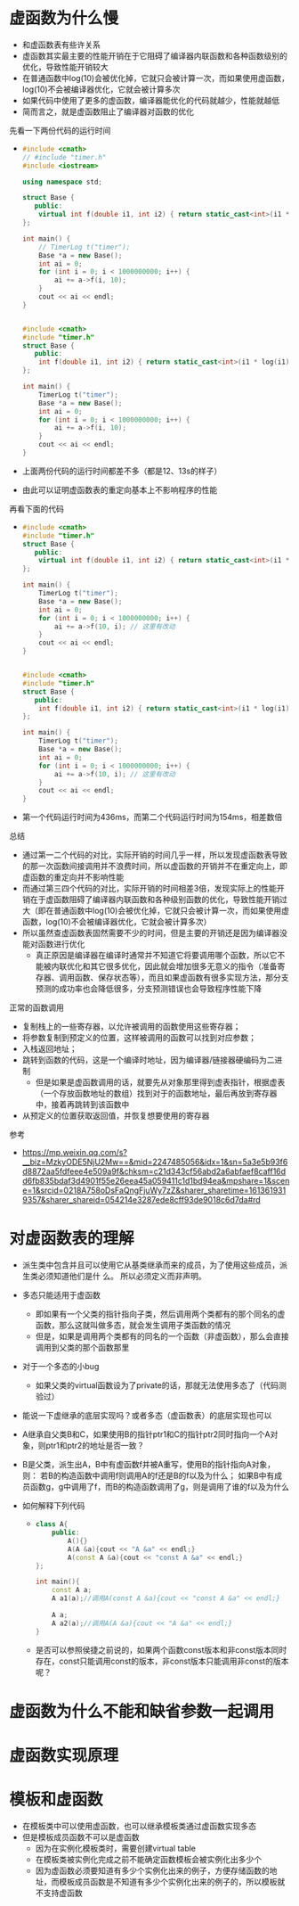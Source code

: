 # 虚函数为什么慢

- 和虚函数表有些许关系
- 虚函数其实最主要的性能开销在于它阻碍了编译器内联函数和各种函数级别的优化，导致性能开销较大
- 在普通函数中log(10)会被优化掉，它就只会被计算一次，而如果使用虚函数，log(10)不会被编译器优化，它就会被计算多次
- 如果代码中使用了更多的虚函数，编译器能优化的代码就越少，性能就越低
- 简而言之，就是虚函数阻止了编译器对函数的优化



先看一下两份代码的运行时间

- ```cpp
  #include <cmath>
  // #include "timer.h"
  #include <iostream>
  
  using namespace std;
  
  struct Base {
     public:
      virtual int f(double i1, int i2) { return static_cast<int>(i1 * log(i1)) * i2; }
  };
  
  int main() {
      // TimerLog t("timer");
      Base *a = new Base();
      int ai = 0;
      for (int i = 0; i < 1000000000; i++) {
          ai += a->f(i, 10);
      }
      cout << ai << endl;
  }
  
  
  #include <cmath>
  #include "timer.h"
  struct Base {
     public:
      int f(double i1, int i2) { return static_cast<int>(i1 * log(i1)) * i2; }
  };
  
  int main() {
      TimerLog t("timer");
      Base *a = new Base();
      int ai = 0;
      for (int i = 0; i < 1000000000; i++) {
          ai += a->f(i, 10);
      }
      cout << ai << endl;
  }
  
  ```

- 上面两份代码的运行时间都差不多（都是12、13s的样子）

- 由此可以证明虚函数表的重定向基本上不影响程序的性能



再看下面的代码

- ```cpp
  #include <cmath>
  #include "timer.h"
  struct Base {
     public:
      virtual int f(double i1, int i2) { return static_cast<int>(i1 * log(i1)) * i2; }
  };
  
  int main() {
      TimerLog t("timer");
      Base *a = new Base();
      int ai = 0;
      for (int i = 0; i < 1000000000; i++) {
          ai += a->f(10, i); // 这里有改动
      }
      cout << ai << endl;
  }
  
  
  #include <cmath>
  #include "timer.h"
  struct Base {
     public:
      int f(double i1, int i2) { return static_cast<int>(i1 * log(i1)) * i2; }
  };
  
  int main() {
      TimerLog t("timer");
      Base *a = new Base();
      int ai = 0;
      for (int i = 0; i < 1000000000; i++) {
          ai += a->f(10, i); // 这里有改动
      }
      cout << ai << endl;
  }
  ```

- 第一个代码运行时间为436ms，而第二个代码运行时间为154ms，相差数倍



总结

- 通过第一二个代码的对比，实际开销的时间几乎一样，所以发现虚函数表导致的那一次函数间接调用并不浪费时间，所以虚函数的开销并不在重定向上，即虚函数的重定向并不影响性能
- 而通过第三四个代码的对比，实际开销的时间相差3倍，发现实际上的性能开销在于虚函数阻碍了编译器内联函数和各种级别函数的优化，导致性能开销过大（即在普通函数中log(10)会被优化掉，它就只会被计算一次，而如果使用虚函数，log(10)不会被编译器优化，它就会被计算多次）
- 所以虽然查虚函数表固然需要不少的时间，但是主要的开销还是因为编译器没能对函数进行优化
  - 真正原因是编译器在编译时通常并不知道它将要调用哪个函数，所以它不能被内联优化和其它很多优化，因此就会增加很多无意义的指令（准备寄存器、调用函数、保存状态等），而且如果虚函数有很多实现方法，那分支预测的成功率也会降低很多，分支预测错误也会导致程序性能下降



正常的函数调用

- 复制栈上的一些寄存器，以允许被调用的函数使用这些寄存器；
- 将参数复制到预定义的位置，这样被调用的函数可以找到对应参数；
- 入栈返回地址；
- 跳转到函数的代码，这是一个编译时地址，因为编译器/链接器硬编码为二进制
  - 但是如果是虚函数调用的话，就要先从对象那里得到虚表指针，根据虚表（一个存放函数地址的数组）找到对于的函数地址，最后再放到寄存器中，接着再跳转到该函数中
- 从预定义的位置获取返回值，并恢复想要使用的寄存器



参考

- https://mp.weixin.qq.com/s?__biz=MzkyODE5NjU2Mw==&mid=2247485056&idx=1&sn=5a3e5b93f6d8872aa5fdfeee4e509a9f&chksm=c21d343cf56abd2a6abfaef8caff16dd6fb835bdaf3d4901f55e26eea45a059411c1d1bd94ea&mpshare=1&scene=1&srcid=0218A758oDsFaQngFjuWy7zZ&sharer_sharetime=1613619319357&sharer_shareid=054214e3287ede8cff93de9018c6d7da#rd





# 对虚函数表的理解

- 派生类中包含并且可以使用它从基类继承而来的成员，为了使用这些成员，派生类必须知道他们是什 么。 所以必须定义而非声明。

- 多态只能适用于虚函数

  - 即如果有一个父类的指针指向子类，然后调用两个类都有的那个同名的虚函数，那么这就叫做多态，就会发生调用子类函数的情况
  - 但是，如果是调用两个类都有的同名的一个函数（非虚函数），那么会直接调用到父类的那个函数那里

- 对于一个多态的小bug

  - 如果父类的virtual函数设为了private的话，那就无法使用多态了（代码测验过）

- 能说一下虚继承的底层实现吗？或者多态（虚函数表）的底层实现也可以

- A继承自父类B和C，如果使用B的指针ptr1和C的指针ptr2同时指向一个A对象，则ptr1和ptr2的地址是否一致？

- B是父类，派生出A，B中有虚函数f并被A重写，使用B的指针指向A对象，则： 若B的构造函数中调用f则调用A的f还是B的f以及为什么； 如果B中有成员函数g，g中调用了f，而B的构造函数调用了g，则是调用了谁的f以及为什么

- 如何解释下列代码

  - ```cpp
    class A{
        public:
            A(){}
            A(A &a){cout << "A &a" << endl;}
            A(const A &a){cout << "const A &a" << endl;}
    };
    
    int main(){
        const A a;
        A a1(a);//调用A(const A &a){cout << "const A &a" << endl;}
        
        A a;
        A a2(a);//调用A(A &a){cout << "A &a" << endl;}
    }
    ```

  - 是否可以参照侯捷之前说的，如果两个函数const版本和非const版本同时存在，const只能调用const的版本，非const版本只能调用非const的版本呢？





# 虚函数为什么不能和缺省参数一起调用





# 虚函数实现原理





# 模板和虚函数

- 在模板类中可以使用虚函数，也可以继承模板类通过虚函数实现多态
- 但是模板成员函数不可以是虚函数
  - 因为在实例化模板类时，需要创建virtual table
  - 在模板类被实例化完成之前不能确定函数模板会被实例化出多少个
  - 因为虚函数必须要知道有多少个实例化出来的例子，方便存储函数的地址，而模板成员函数是不知道有多少个实例化出来的例子的，所以模板就不支持虚函数